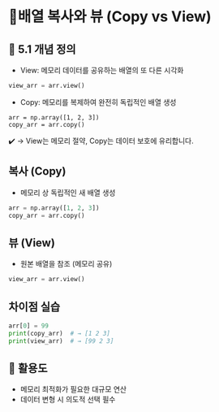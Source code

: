 # 🔸배열 복사와 뷰 (Copy vs View)

## 📌 5.1 개념 정의

-  View: 메모리 데이터를 공유하는 배열의 또 다른 시각화
  
```python
view_arr = arr.view()
```

-  Copy: 메모리를 복제하여 완전히 독립적인 배열 생성
  
```
arr = np.array([1, 2, 3])
copy_arr = arr.copy()
```

✔️ → View는 메모리 절약, Copy는 데이터 보호에 유리합니다.

## 복사 (Copy)
- 메모리 상 독립적인 새 배열 생성
```python
arr = np.array([1, 2, 3])
copy_arr = arr.copy()
```

## 뷰 (View)
- 원본 배열을 참조 (메모리 공유)
```python
view_arr = arr.view()
```

## 차이점 실습
```python
arr[0] = 99
print(copy_arr)  # → [1 2 3]
print(view_arr)  # → [99 2 3]
```

## 🚀 활용도
- 메모리 최적화가 필요한 대규모 연산
- 데이터 변형 시 의도적 선택 필수
